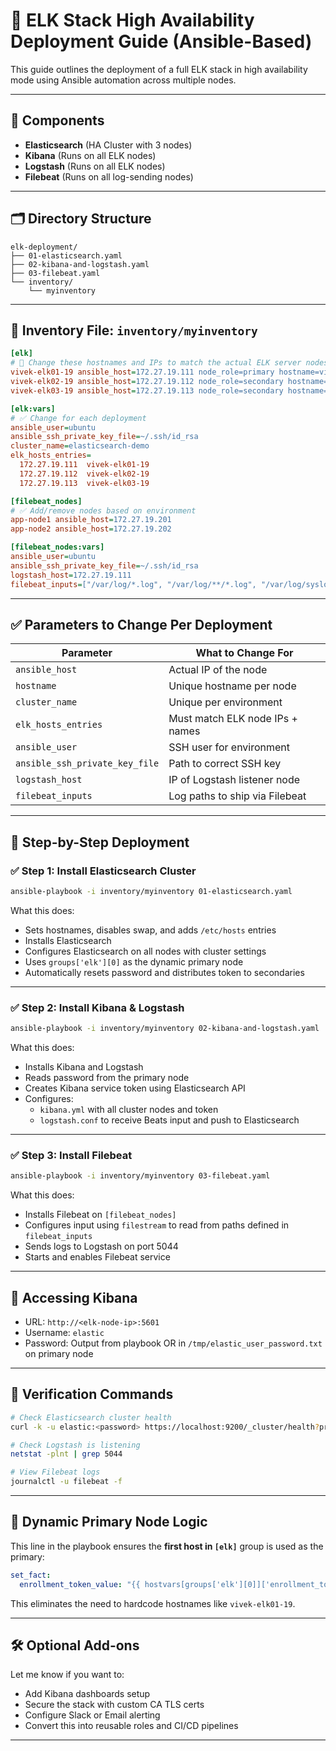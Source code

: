 
# 📘 ELK Stack High Availability Deployment Guide (Ansible-Based)

This guide outlines the deployment of a full ELK stack in high availability mode using Ansible automation across multiple nodes.

---

## 🧱 Components

- **Elasticsearch** (HA Cluster with 3 nodes)
- **Kibana** (Runs on all ELK nodes)
- **Logstash** (Runs on all ELK nodes)
- **Filebeat** (Runs on all log-sending nodes)

---

## 🗂️ Directory Structure

```
elk-deployment/
├── 01-elasticsearch.yaml
├── 02-kibana-and-logstash.yaml
├── 03-filebeat.yaml
└── inventory/
    └── myinventory
```

---

## 📁 Inventory File: `inventory/myinventory`

```ini
[elk]
# 🔧 Change these hostnames and IPs to match the actual ELK server nodes
vivek-elk01-19 ansible_host=172.27.19.111 node_role=primary hostname=vivek-elk01-19
vivek-elk02-19 ansible_host=172.27.19.112 node_role=secondary hostname=vivek-elk02-19
vivek-elk03-19 ansible_host=172.27.19.113 node_role=secondary hostname=vivek-elk03-19

[elk:vars]
# ✅ Change for each deployment
ansible_user=ubuntu
ansible_ssh_private_key_file=~/.ssh/id_rsa
cluster_name=elasticsearch-demo
elk_hosts_entries=
  172.27.19.111  vivek-elk01-19
  172.27.19.112  vivek-elk02-19
  172.27.19.113  vivek-elk03-19

[filebeat_nodes]
# ✅ Add/remove nodes based on environment
app-node1 ansible_host=172.27.19.201
app-node2 ansible_host=172.27.19.202

[filebeat_nodes:vars]
ansible_user=ubuntu
ansible_ssh_private_key_file=~/.ssh/id_rsa
logstash_host=172.27.19.111
filebeat_inputs=["/var/log/*.log", "/var/log/**/*.log", "/var/log/syslog", "/var/log/auth.log"]
```

---

## ✅ Parameters to Change Per Deployment

| Parameter                       | What to Change For                  |
|--------------------------------|-------------------------------------|
| `ansible_host`                 | Actual IP of the node               |
| `hostname`                     | Unique hostname per node            |
| `cluster_name`                 | Unique per environment              |
| `elk_hosts_entries`            | Must match ELK node IPs + names     |
| `ansible_user`                 | SSH user for environment            |
| `ansible_ssh_private_key_file` | Path to correct SSH key             |
| `logstash_host`                | IP of Logstash listener node        |
| `filebeat_inputs`             | Log paths to ship via Filebeat      |

---

## 🧩 Step-by-Step Deployment

### ✅ Step 1: Install Elasticsearch Cluster

```bash
ansible-playbook -i inventory/myinventory 01-elasticsearch.yaml
```

What this does:
- Sets hostnames, disables swap, and adds `/etc/hosts` entries
- Installs Elasticsearch
- Configures Elasticsearch on all nodes with cluster settings
- Uses `groups['elk'][0]` as the dynamic primary node
- Automatically resets password and distributes token to secondaries

---

### ✅ Step 2: Install Kibana & Logstash

```bash
ansible-playbook -i inventory/myinventory 02-kibana-and-logstash.yaml
```

What this does:
- Installs Kibana and Logstash
- Reads password from the primary node
- Creates Kibana service token using Elasticsearch API
- Configures:
  - `kibana.yml` with all cluster nodes and token
  - `logstash.conf` to receive Beats input and push to Elasticsearch

---

### ✅ Step 3: Install Filebeat

```bash
ansible-playbook -i inventory/myinventory 03-filebeat.yaml
```

What this does:
- Installs Filebeat on `[filebeat_nodes]`
- Configures input using `filestream` to read from paths defined in `filebeat_inputs`
- Sends logs to Logstash on port 5044
- Starts and enables Filebeat service

---

## 🔐 Accessing Kibana

- URL: `http://<elk-node-ip>:5601`
- Username: `elastic`
- Password: Output from playbook OR in `/tmp/elastic_user_password.txt` on primary node

---

## 🧪 Verification Commands

```bash
# Check Elasticsearch cluster health
curl -k -u elastic:<password> https://localhost:9200/_cluster/health?pretty

# Check Logstash is listening
netstat -plnt | grep 5044

# View Filebeat logs
journalctl -u filebeat -f
```

---

## 📌 Dynamic Primary Node Logic

This line in the playbook ensures the **first host in `[elk]`** group is used as the primary:

```yaml
set_fact:
  enrollment_token_value: "{{ hostvars[groups['elk'][0]]['enrollment_token']['stdout'] }}"
```

This eliminates the need to hardcode hostnames like `vivek-elk01-19`.

---

## 🛠️ Optional Add-ons

Let me know if you want to:
- Add Kibana dashboards setup
- Secure the stack with custom CA TLS certs
- Configure Slack or Email alerting
- Convert this into reusable roles and CI/CD pipelines

---
